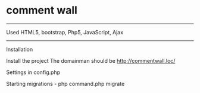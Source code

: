 # comment wall
------------------
Used HTML5, bootstrap, Php5, JavaScript, Ajax

------------------
Installation

Install the project
The domainman should be http://commentwall.loc/

Settings in config.php

Starting migrations  - php command.php migrate
